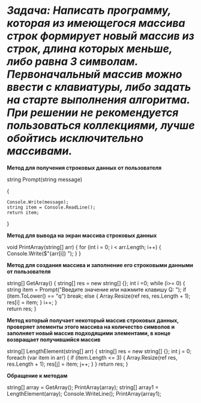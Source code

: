 # __*Задача: Написать программу, которая из имеющегося массива строк формирует новый массив из строк, длина которых меньше, либо равна 3 символам. Первоначальный массив можно ввести с клавиатуры, либо задать на старте выполнения алгоритма. При решении не рекомендуется пользоваться коллекциями, лучше обойтись исключительно массивами.*__


**Метод для получения строковых данных от пользователя**

string Prompt(string message)

{

    Console.Write(message);
    string item = Console.ReadLine();
    return item;
    
}

**Метод для вывода на экран массива строковых данных**

void PrintArray(string[] arr)
{
    for (int i = 0; i < arr.Length; i++)
    {
        Console.Write($"{arr[i]} ");
    }
}

**Метод для создания массива и заполнение его строковыми данными от пользователя**

string[] GetArray()
{
    string[] res = new string[] {};
    int i =0; 
    while (i>= 0)
    {
        string item = Prompt("Введите значение или нажмите клавишу Q: ");
        if (item.ToLower() == "q") break;
        else 
        {
            Array.Resize(ref res, res.Length + 1);
            res[i] = item;
        }
        i++;
    }  
    return res;
}

**Метод который получает некоторый массив строковых данных, проверяет элементы этого массива на количество символов и заполняет новый массив подходящими элементами, в конце возвращает получившийся массив**

string[] LengthElement(string[] arr)
{
    string[] res = new string[] {};
    int j = 0;
    foreach (var item in arr)
    {
        if (item.Length <= 3)
        {
            Array.Resize(ref res, res.Length + 1);
            res[j] = item;
            j++;
        }
    }
    return res;
}

**Обращение к методам**

string[] array = GetArray();
PrintArray(array);
string[] array1 = LengthElement(array);
Console.WriteLine();
PrintArray(array1);